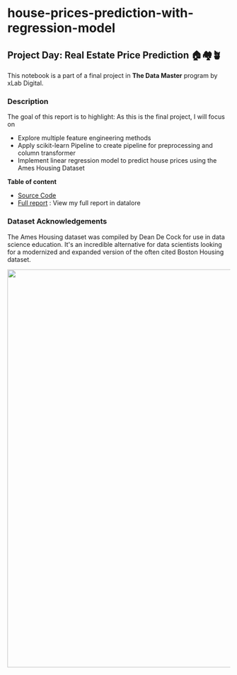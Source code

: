 # house-prices-prediction-with-regression-model


## Project Day: Real Estate Price Prediction 🏠🏘️🪴
This notebook is a part of a final project in **The Data Master** program by xLab Digital.


### Description

The goal of this report is to highlight:
As this is the final project, I will focus on
- Explore multiple feature engineering methods
- Apply scikit-learn Pipeline to create pipeline for preprocessing and column transformer
- Implement linear regression model to predict house prices using the Ames Housing Dataset

**Table of content**
- [Source Code](https://github.com/TanyamonSiri/house-prices-prediction-with-regression-model/blob/main/house_price_prediction/Source_Code.py)
- [Full report](https://datalore.jetbrains.com/view/notebook/R63O9S05AyRWULGpWIk0EB) : View my full report in datalore 

### Dataset Acknowledgements
The Ames Housing dataset was compiled by Dean De Cock for use in data science education. 
It's an incredible alternative for data scientists looking for a modernized and expanded version of the often cited Boston Housing dataset.

<img src= "https://images.unsplash.com/photo-1631149784601-8e6c266b046a?ixlib=rb-4.0.3&ixid=MnwxMjA3fDB8MHxwaG90by1wYWdlfHx8fGVufDB8fHx8&auto=format&fit=crop&w=1974&q=80" width="900">

